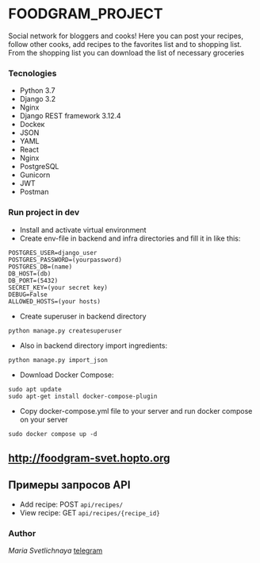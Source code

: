 # FOODGRAM_PROJECT
Social network for bloggers and cooks!
Here you can post your recipes, follow other cooks, add recipes to the favorites list and to shopping list.
From the shopping list you can download the list of necessary groceries 

### Tecnologies
- Python 3.7
- Django 3.2
- Nginx
- Django REST framework 3.12.4
- Dockeк
- JSON
- YAML
- React
- Nginx
- PostgreSQL
- Gunicorn
- JWT 
- Postman

### Run project in dev
- Install and activate virtual environment
- Create env-file in backend and infra directories and fill it in like this:
```
POSTGRES_USER=django_user
POSTGRES_PASSWORD=(yourpassword)
POSTGRES_DB=(name)
DB_HOST=(db)
DB_PORT=(5432)
SECRET_KEY=(your secret key)
DEBUG=False
ALLOWED_HOSTS=(your hosts)
``` 
- Create superuser in backend directory 
```
python manage.py createsuperuser
```
- Also in backend directory import ingredients:
```
python manage.py import_json
```
- Download Docker Compose:
```
sudo apt update
sudo apt-get install docker-compose-plugin 
``` 
- Copy docker-compose.yml file to your server and run docker compose on your server 
```
sudo docker compose up -d
``` 

## http://foodgram-svet.hopto.org

## Примеры запросов API

- Add recipe: POST `api/recipes/`
- View recipe: GET `api/recipes/{recipe_id}`

### Author
*Maria Svetlichnaya*
[telegram](https://t.me/msvetlichnaya)
